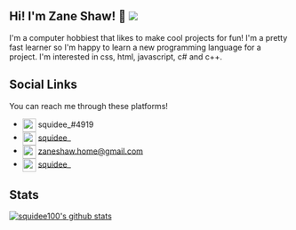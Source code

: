 ## Hi! I'm Zane Shaw! 👋 ![](https://komarev.com/ghpvc/?username=squidee100)

I'm a computer hobbiest that likes to make cool projects for fun! I'm a pretty fast learner so I'm happy to learn a new programming language for a project. I'm interested in css, html, javascript, c# and c++.

## Social Links
You can reach me through these platforms!
* <img src="https://raw.githubusercontent.com/squidee100/profile/master/logo-discord.svg" width="24px" align="center"> squidee_#4919
* <img src="https://raw.githubusercontent.com/squidee100/profile/master/logo-steam.svg" width="24px" align="center"> [squidee_](https://steamcommunity.com/id/squidee_/)
* <img src="https://raw.githubusercontent.com/squidee100/profile/master/logo-gmail.svg" width="24px" align="center"> [zaneshaw.home@gmail.com](https://mail.google.com/mail/u/0/?view=cm&fs=1&tf=1&source=mailto&to=zaneshaw.home@gmail.com)
* <img src="https://raw.githubusercontent.com/squidee100/profile/master/logo-reddit.svg" width="24px" align="center"> [squidee_](https://www.reddit.com/user/squidee_)

## Stats

[![squidee100's github stats](https://github-readme-stats.vercel.app/api?username=squidee100&show_icons=true&theme=react&custom_title=squidee100's+GitHub+Stats)](https://github.com/squidee100)
